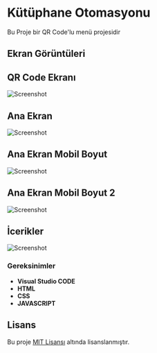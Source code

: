 # Kütüphane Otomasyonu

Bu Proje bir QR Code'lu menü projesidir 

## Ekran Görüntüleri

## QR Code Ekranı
![Screenshot](images/QRCode.png)
## Ana Ekran
![Screenshot](images/github1.png)
## Ana Ekran Mobil Boyut
![Screenshot](images/github2.png)
## Ana Ekran Mobil Boyut 2
![Screenshot](images/github3.png)
## İcerikler
![Screenshot](images/github4.png)

### Gereksinimler

- **Visual Studio CODE**
- **HTML**
- **CSS**
- **JAVASCRIPT**

## Lisans
Bu proje [MIT Lisansı](LICENSE) altında lisanslanmıştır.
